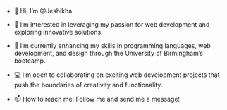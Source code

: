 - 👋 Hi, I’m @Jeshikha

- 👀 I’m interested in leveraging my passion for web development and exploring innovative solutions.

- 🌱 I’m currently enhancing my skills in programming languages, web development, and design through the University of Birmingham’s bootcamp.

- 💻 I’m open to collaborating on exciting web development projects that push the boundaries of creativity and functionality.

- 📫 How to reach me: Follow me and send me a message!
<!---
Jeshikha/Jeshikha is a ✨ special ✨ repository because its `README.md` (this file) appears on your GitHub profile.
You can click the Preview link to take a look at your changes.
--->
